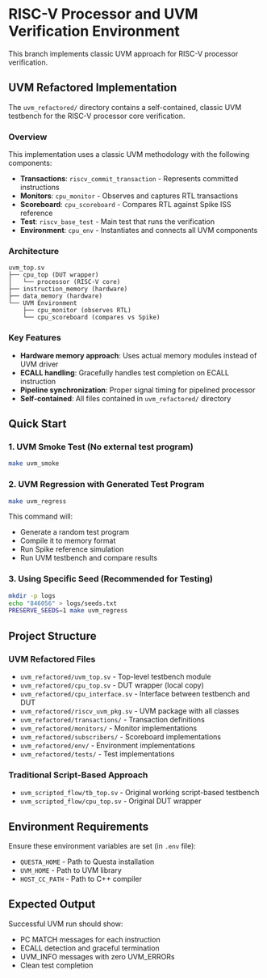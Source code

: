 # RISC-V Processor and UVM Verification Environment

This branch implements classic UVM approach for RISC-V processor verification.

## UVM Refactored Implementation

The `uvm_refactored/` directory contains a self-contained, classic UVM testbench for the RISC-V processor core verification.

### Overview

This implementation uses a classic UVM methodology with the following components:

- **Transactions**: `riscv_commit_transaction` - Represents committed instructions
- **Monitors**: `cpu_monitor` - Observes and captures RTL transactions  
- **Scoreboard**: `cpu_scoreboard` - Compares RTL against Spike ISS reference
- **Test**: `riscv_base_test` - Main test that runs the verification
- **Environment**: `cpu_env` - Instantiates and connects all UVM components

### Architecture

```
uvm_top.sv
├── cpu_top (DUT wrapper)
│   └── processor (RISC-V core)
├── instruction_memory (hardware)
├── data_memory (hardware)
└── UVM Environment
    ├── cpu_monitor (observes RTL)
    └── cpu_scoreboard (compares vs Spike)
```

### Key Features

- **Hardware memory approach**: Uses actual memory modules instead of UVM driver
- **ECALL handling**: Gracefully handles test completion on ECALL instruction
- **Pipeline synchronization**: Proper signal timing for pipelined processor
- **Self-contained**: All files contained in `uvm_refactored/` directory

## Quick Start

### 1. UVM Smoke Test (No external test program)
```bash
make uvm_smoke
```

### 2. UVM Regression with Generated Test Program
```bash
make uvm_regress
```

This command will:
- Generate a random test program
- Compile it to memory format
- Run Spike reference simulation
- Run UVM testbench and compare results

### 3. Using Specific Seed (Recommended for Testing)
```bash
mkdir -p logs
echo "846056" > logs/seeds.txt
PRESERVE_SEEDS=1 make uvm_regress
```

## Project Structure

### UVM Refactored Files
- `uvm_refactored/uvm_top.sv` - Top-level testbench module
- `uvm_refactored/cpu_top.sv` - DUT wrapper (local copy)
- `uvm_refactored/cpu_interface.sv` - Interface between testbench and DUT
- `uvm_refactored/riscv_uvm_pkg.sv` - UVM package with all classes
- `uvm_refactored/transactions/` - Transaction definitions
- `uvm_refactored/monitors/` - Monitor implementations
- `uvm_refactored/subscribers/` - Scoreboard implementations
- `uvm_refactored/env/` - Environment implementations
- `uvm_refactored/tests/` - Test implementations

### Traditional Script-Based Approach
- `uvm_scripted_flow/tb_top.sv` - Original working script-based testbench
- `uvm_scripted_flow/cpu_top.sv` - Original DUT wrapper

## Environment Requirements

Ensure these environment variables are set (in `.env` file):
- `QUESTA_HOME` - Path to Questa installation
- `UVM_HOME` - Path to UVM library  
- `HOST_CC_PATH` - Path to C++ compiler

## Expected Output

Successful UVM run should show:
- PC MATCH messages for each instruction
- ECALL detection and graceful termination  
- UVM_INFO messages with zero UVM_ERRORs
- Clean test completion
